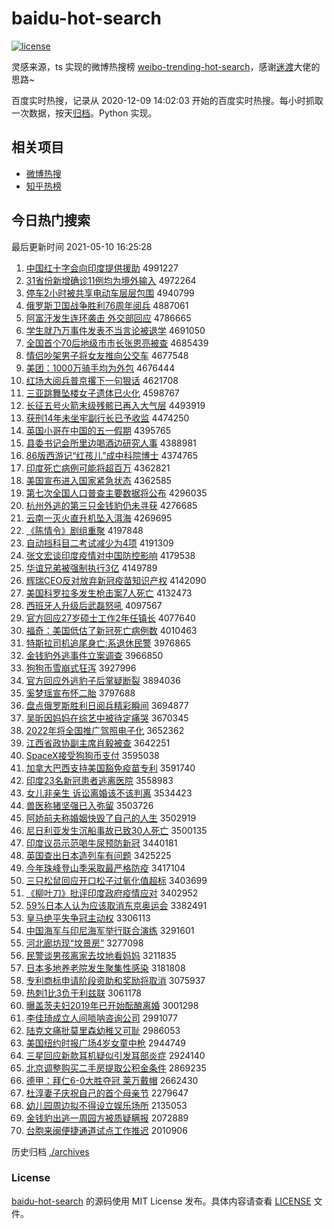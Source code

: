 # baidu-hot-search

[![license](https://img.shields.io/github/license/Arrackisarookie/baidu-hot-search)](https://github.com/Arrackisarookie/baidu-hot-search/blob/master/LICENSE)

灵感来源，ts 实现的微博热搜榜 [weibo-trending-hot-search](https://github.com/justjavac/weibo-trending-hot-search)，感谢[迷渡](https://github.com/justjavac)大佬的思路~

百度实时热搜，记录从 2020-12-09 14:02:03 开始的百度实时热搜。每小时抓取一次数据，按天[归档](./archives)。Python 实现。

## 相关项目
+ [微博热搜](https://github.com/Arrackisarookie/weibo-hot-search)
+ [知乎热榜](https://github.com/Arrackisarookie/zhihu-top-search)

## 今日热门搜索

<!-- Rank Begin -->

最后更新时间 2021-05-10 16:25:28

1. [中国红十字会向印度提供援助](http://www.baidu.com/baidu?cl=3&tn=SE_baiduhomet8_jmjb7mjw&rsv_dl=fyb_top&fr=top1000&wd=%D6%D0%B9%FA%BA%EC%CA%AE%D7%D6%BB%E1%CF%F2%D3%A1%B6%C8%CC%E1%B9%A9%D4%AE%D6%FA) 4991227
1. [31省份新增确诊11例均为境外输入](http://www.baidu.com/baidu?cl=3&tn=SE_baiduhomet8_jmjb7mjw&rsv_dl=fyb_top&fr=top1000&wd=31%CA%A1%B7%DD%D0%C2%D4%F6%C8%B7%D5%EF11%C0%FD%BE%F9%CE%AA%BE%B3%CD%E2%CA%E4%C8%EB) 4972264
1. [停车2小时被共享电动车层层包围](http://www.baidu.com/baidu?cl=3&tn=SE_baiduhomet8_jmjb7mjw&rsv_dl=fyb_top&fr=top1000&wd=%CD%A3%B3%B52%D0%A1%CA%B1%B1%BB%B9%B2%CF%ED%B5%E7%B6%AF%B3%B5%B2%E3%B2%E3%B0%FC%CE%A7) 4940799
1. [俄罗斯卫国战争胜利76周年阅兵](http://www.baidu.com/baidu?cl=3&tn=SE_baiduhomet8_jmjb7mjw&rsv_dl=fyb_top&fr=top1000&wd=%B6%ED%C2%DE%CB%B9%CE%C0%B9%FA%D5%BD%D5%F9%CA%A4%C0%FB76%D6%DC%C4%EA%D4%C4%B1%F8) 4887061
1. [阿富汗发生连环袭击 外交部回应](http://www.baidu.com/baidu?cl=3&tn=SE_baiduhomet8_jmjb7mjw&rsv_dl=fyb_top&fr=top1000&wd=%B0%A2%B8%BB%BA%B9%B7%A2%C9%FA%C1%AC%BB%B7%CF%AE%BB%F7%20%CD%E2%BD%BB%B2%BF%BB%D8%D3%A6) 4786665
1. [学生就乃万事件发表不当言论被退学](http://www.baidu.com/baidu?cl=3&tn=SE_baiduhomet8_jmjb7mjw&rsv_dl=fyb_top&fr=top1000&wd=%D1%A7%C9%FA%BE%CD%C4%CB%CD%F2%CA%C2%BC%FE%B7%A2%B1%ED%B2%BB%B5%B1%D1%D4%C2%DB%B1%BB%CD%CB%D1%A7) 4691050
1. [全国首个70后地级市市长张恩亮被查](http://www.baidu.com/baidu?cl=3&tn=SE_baiduhomet8_jmjb7mjw&rsv_dl=fyb_top&fr=top1000&wd=%C8%AB%B9%FA%CA%D7%B8%F670%BA%F3%B5%D8%BC%B6%CA%D0%CA%D0%B3%A4%D5%C5%B6%F7%C1%C1%B1%BB%B2%E9) 4685439
1. [情侣吵架男子将女友推向公交车](http://www.baidu.com/baidu?cl=3&tn=SE_baiduhomet8_jmjb7mjw&rsv_dl=fyb_top&fr=top1000&wd=%C7%E9%C2%C2%B3%B3%BC%DC%C4%D0%D7%D3%BD%AB%C5%AE%D3%D1%CD%C6%CF%F2%B9%AB%BD%BB%B3%B5) 4677548
1. [美团：1000万骑手均为外包](http://www.baidu.com/baidu?cl=3&tn=SE_baiduhomet8_jmjb7mjw&rsv_dl=fyb_top&fr=top1000&wd=%C3%C0%CD%C5%A3%BA1000%CD%F2%C6%EF%CA%D6%BE%F9%CE%AA%CD%E2%B0%FC) 4676444
1. [红场大阅兵普京撂下一句狠话](http://www.baidu.com/baidu?cl=3&tn=SE_baiduhomet8_jmjb7mjw&rsv_dl=fyb_top&fr=top1000&wd=%BA%EC%B3%A1%B4%F3%D4%C4%B1%F8%C6%D5%BE%A9%C1%CC%CF%C2%D2%BB%BE%E4%BA%DD%BB%B0) 4621708
1. [三亚跳舞坠楼女子遗体已火化](http://www.baidu.com/baidu?cl=3&tn=SE_baiduhomet8_jmjb7mjw&rsv_dl=fyb_top&fr=top1000&wd=%C8%FD%D1%C7%CC%F8%CE%E8%D7%B9%C2%A5%C5%AE%D7%D3%D2%C5%CC%E5%D2%D1%BB%F0%BB%AF) 4598767
1. [长征五号火箭末级残骸已再入大气层](http://www.baidu.com/baidu?cl=3&tn=SE_baiduhomet8_jmjb7mjw&rsv_dl=fyb_top&fr=top1000&wd=%B3%A4%D5%F7%CE%E5%BA%C5%BB%F0%BC%FD%C4%A9%BC%B6%B2%D0%BA%A1%D2%D1%D4%D9%C8%EB%B4%F3%C6%F8%B2%E3) 4493919
1. [获刑14年未坐牢副行长已予收监](http://www.baidu.com/baidu?cl=3&tn=SE_baiduhomet8_jmjb7mjw&rsv_dl=fyb_top&fr=top1000&wd=%BB%F1%D0%CC14%C4%EA%CE%B4%D7%F8%C0%CE%B8%B1%D0%D0%B3%A4%D2%D1%D3%E8%CA%D5%BC%E0) 4474250
1. [英国小哥在中国的五一假期](http://www.baidu.com/baidu?cl=3&tn=SE_baiduhomet8_jmjb7mjw&rsv_dl=fyb_top&fr=top1000&wd=%D3%A2%B9%FA%D0%A1%B8%E7%D4%DA%D6%D0%B9%FA%B5%C4%CE%E5%D2%BB%BC%D9%C6%DA) 4395765
1. [县委书记会所里边喝酒边研究人事](http://www.baidu.com/baidu?cl=3&tn=SE_baiduhomet8_jmjb7mjw&rsv_dl=fyb_top&fr=top1000&wd=%CF%D8%CE%AF%CA%E9%BC%C7%BB%E1%CB%F9%C0%EF%B1%DF%BA%C8%BE%C6%B1%DF%D1%D0%BE%BF%C8%CB%CA%C2) 4388981
1. [86版西游记“红孩儿”成中科院博士](http://www.baidu.com/baidu?cl=3&tn=SE_baiduhomet8_jmjb7mjw&rsv_dl=fyb_top&fr=top1000&wd=86%B0%E6%CE%F7%D3%CE%BC%C7%A1%B0%BA%EC%BA%A2%B6%F9%A1%B1%B3%C9%D6%D0%BF%C6%D4%BA%B2%A9%CA%BF) 4374765
1. [印度死亡病例可能将超百万](http://www.baidu.com/baidu?cl=3&tn=SE_baiduhomet8_jmjb7mjw&rsv_dl=fyb_top&fr=top1000&wd=%D3%A1%B6%C8%CB%C0%CD%F6%B2%A1%C0%FD%BF%C9%C4%DC%BD%AB%B3%AC%B0%D9%CD%F2) 4362821
1. [美国宣布进入国家紧急状态](http://www.baidu.com/baidu?cl=3&tn=SE_baiduhomet8_jmjb7mjw&rsv_dl=fyb_top&fr=top1000&wd=%C3%C0%B9%FA%D0%FB%B2%BC%BD%F8%C8%EB%B9%FA%BC%D2%BD%F4%BC%B1%D7%B4%CC%AC) 4362585
1. [第七次全国人口普查主要数据将公布](http://www.baidu.com/baidu?cl=3&tn=SE_baiduhomet8_jmjb7mjw&rsv_dl=fyb_top&fr=top1000&wd=%B5%DA%C6%DF%B4%CE%C8%AB%B9%FA%C8%CB%BF%DA%C6%D5%B2%E9%D6%F7%D2%AA%CA%FD%BE%DD%BD%AB%B9%AB%B2%BC) 4296035
1. [杭州外逃的第三只金钱豹仍未寻获](http://www.baidu.com/baidu?cl=3&tn=SE_baiduhomet8_jmjb7mjw&rsv_dl=fyb_top&fr=top1000&wd=%BA%BC%D6%DD%CD%E2%CC%D3%B5%C4%B5%DA%C8%FD%D6%BB%BD%F0%C7%AE%B1%AA%C8%D4%CE%B4%D1%B0%BB%F1) 4276685
1. [云南一灭火直升机坠入洱海](http://www.baidu.com/baidu?cl=3&tn=SE_baiduhomet8_jmjb7mjw&rsv_dl=fyb_top&fr=top1000&wd=%D4%C6%C4%CF%D2%BB%C3%F0%BB%F0%D6%B1%C9%FD%BB%FA%D7%B9%C8%EB%B6%FD%BA%A3) 4269695
1. [《陈情令》剧组重聚](http://www.baidu.com/baidu?cl=3&tn=SE_baiduhomet8_jmjb7mjw&rsv_dl=fyb_top&fr=top1000&wd=%A1%B6%B3%C2%C7%E9%C1%EE%A1%B7%BE%E7%D7%E9%D6%D8%BE%DB) 4197848
1. [自动挡科目二考试减少为4项](http://www.baidu.com/baidu?cl=3&tn=SE_baiduhomet8_jmjb7mjw&rsv_dl=fyb_top&fr=top1000&wd=%D7%D4%B6%AF%B5%B2%BF%C6%C4%BF%B6%FE%BF%BC%CA%D4%BC%F5%C9%D9%CE%AA4%CF%EE) 4191309
1. [张文宏谈印度疫情对中国防控影响](http://www.baidu.com/baidu?cl=3&tn=SE_baiduhomet8_jmjb7mjw&rsv_dl=fyb_top&fr=top1000&wd=%D5%C5%CE%C4%BA%EA%CC%B8%D3%A1%B6%C8%D2%DF%C7%E9%B6%D4%D6%D0%B9%FA%B7%C0%BF%D8%D3%B0%CF%EC) 4179538
1. [华谊兄弟被强制执行3亿](http://www.baidu.com/baidu?cl=3&tn=SE_baiduhomet8_jmjb7mjw&rsv_dl=fyb_top&fr=top1000&wd=%BB%AA%D2%EA%D0%D6%B5%DC%B1%BB%C7%BF%D6%C6%D6%B4%D0%D03%D2%DA) 4149789
1. [辉瑞CEO反对放弃新冠疫苗知识产权](http://www.baidu.com/baidu?cl=3&tn=SE_baiduhomet8_jmjb7mjw&rsv_dl=fyb_top&fr=top1000&wd=%BB%D4%C8%F0CEO%B7%B4%B6%D4%B7%C5%C6%FA%D0%C2%B9%DA%D2%DF%C3%E7%D6%AA%CA%B6%B2%FA%C8%A8) 4142090
1. [美国科罗拉多发生枪击案7人死亡](http://www.baidu.com/baidu?cl=3&tn=SE_baiduhomet8_jmjb7mjw&rsv_dl=fyb_top&fr=top1000&wd=%C3%C0%B9%FA%BF%C6%C2%DE%C0%AD%B6%E0%B7%A2%C9%FA%C7%B9%BB%F7%B0%B87%C8%CB%CB%C0%CD%F6) 4132473
1. [西班牙人升级后武磊怒吼](http://www.baidu.com/baidu?cl=3&tn=SE_baiduhomet8_jmjb7mjw&rsv_dl=fyb_top&fr=top1000&wd=%CE%F7%B0%E0%D1%C0%C8%CB%C9%FD%BC%B6%BA%F3%CE%E4%C0%DA%C5%AD%BA%F0) 4097567
1. [官方回应27岁硕士工作2年任镇长](http://www.baidu.com/baidu?cl=3&tn=SE_baiduhomet8_jmjb7mjw&rsv_dl=fyb_top&fr=top1000&wd=%B9%D9%B7%BD%BB%D8%D3%A627%CB%EA%CB%B6%CA%BF%B9%A4%D7%F72%C4%EA%C8%CE%D5%F2%B3%A4) 4077640
1. [福奇：美国低估了新冠死亡病例数](http://www.baidu.com/baidu?cl=3&tn=SE_baiduhomet8_jmjb7mjw&rsv_dl=fyb_top&fr=top1000&wd=%B8%A3%C6%E6%A3%BA%C3%C0%B9%FA%B5%CD%B9%C0%C1%CB%D0%C2%B9%DA%CB%C0%CD%F6%B2%A1%C0%FD%CA%FD) 4010463
1. [特斯拉司机追尾身亡:系退休民警](http://www.baidu.com/baidu?cl=3&tn=SE_baiduhomet8_jmjb7mjw&rsv_dl=fyb_top&fr=top1000&wd=%CC%D8%CB%B9%C0%AD%CB%BE%BB%FA%D7%B7%CE%B2%C9%ED%CD%F6%3A%CF%B5%CD%CB%D0%DD%C3%F1%BE%AF) 3976865
1. [金钱豹外逃事件立案调查](http://www.baidu.com/baidu?cl=3&tn=SE_baiduhomet8_jmjb7mjw&rsv_dl=fyb_top&fr=top1000&wd=%BD%F0%C7%AE%B1%AA%CD%E2%CC%D3%CA%C2%BC%FE%C1%A2%B0%B8%B5%F7%B2%E9) 3966850
1. [狗狗币雪崩式狂泻](http://www.baidu.com/baidu?cl=3&tn=SE_baiduhomet8_jmjb7mjw&rsv_dl=fyb_top&fr=top1000&wd=%B9%B7%B9%B7%B1%D2%D1%A9%B1%C0%CA%BD%BF%F1%D0%BA) 3927996
1. [官方回应外逃豹子后掌疑断裂](http://www.baidu.com/baidu?cl=3&tn=SE_baiduhomet8_jmjb7mjw&rsv_dl=fyb_top&fr=top1000&wd=%B9%D9%B7%BD%BB%D8%D3%A6%CD%E2%CC%D3%B1%AA%D7%D3%BA%F3%D5%C6%D2%C9%B6%CF%C1%D1) 3894036
1. [奚梦瑶宣布怀二胎](http://www.baidu.com/baidu?cl=3&tn=SE_baiduhomet8_jmjb7mjw&rsv_dl=fyb_top&fr=top1000&wd=%DE%C9%C3%CE%D1%FE%D0%FB%B2%BC%BB%B3%B6%FE%CC%A5) 3797688
1. [盘点俄罗斯胜利日阅兵精彩瞬间](http://www.baidu.com/baidu?cl=3&tn=SE_baiduhomet8_jmjb7mjw&rsv_dl=fyb_top&fr=top1000&wd=%C5%CC%B5%E3%B6%ED%C2%DE%CB%B9%CA%A4%C0%FB%C8%D5%D4%C4%B1%F8%BE%AB%B2%CA%CB%B2%BC%E4) 3694877
1. [吴昕因妈妈在综艺中被待定痛哭](http://www.baidu.com/baidu?cl=3&tn=SE_baiduhomet8_jmjb7mjw&rsv_dl=fyb_top&fr=top1000&wd=%CE%E2%EA%BF%D2%F2%C2%E8%C2%E8%D4%DA%D7%DB%D2%D5%D6%D0%B1%BB%B4%FD%B6%A8%CD%B4%BF%DE) 3670345
1. [2022年将全国推广驾照电子化](http://www.baidu.com/baidu?cl=3&tn=SE_baiduhomet8_jmjb7mjw&rsv_dl=fyb_top&fr=top1000&wd=2022%C4%EA%BD%AB%C8%AB%B9%FA%CD%C6%B9%E3%BC%DD%D5%D5%B5%E7%D7%D3%BB%AF) 3652362
1. [江西省政协副主席肖毅被查](http://www.baidu.com/baidu?cl=3&tn=SE_baiduhomet8_jmjb7mjw&rsv_dl=fyb_top&fr=top1000&wd=%BD%AD%CE%F7%CA%A1%D5%FE%D0%AD%B8%B1%D6%F7%CF%AF%D0%A4%D2%E3%B1%BB%B2%E9) 3642251
1. [SpaceX接受狗狗币支付](http://www.baidu.com/baidu?cl=3&tn=SE_baiduhomet8_jmjb7mjw&rsv_dl=fyb_top&fr=top1000&wd=SpaceX%BD%D3%CA%DC%B9%B7%B9%B7%B1%D2%D6%A7%B8%B6) 3595038
1. [加拿大巴西支持美国豁免疫苗专利](http://www.baidu.com/baidu?cl=3&tn=SE_baiduhomet8_jmjb7mjw&rsv_dl=fyb_top&fr=top1000&wd=%BC%D3%C4%C3%B4%F3%B0%CD%CE%F7%D6%A7%B3%D6%C3%C0%B9%FA%BB%ED%C3%E2%D2%DF%C3%E7%D7%A8%C0%FB) 3591740
1. [印度23名新冠患者逃离医院](http://www.baidu.com/baidu?cl=3&tn=SE_baiduhomet8_jmjb7mjw&rsv_dl=fyb_top&fr=top1000&wd=%D3%A1%B6%C823%C3%FB%D0%C2%B9%DA%BB%BC%D5%DF%CC%D3%C0%EB%D2%BD%D4%BA) 3558983
1. [女儿非亲生 诉讼离婚该不该判离](http://www.baidu.com/baidu?cl=3&tn=SE_baiduhomet8_jmjb7mjw&rsv_dl=fyb_top&fr=top1000&wd=%C5%AE%B6%F9%B7%C7%C7%D7%C9%FA%20%CB%DF%CB%CF%C0%EB%BB%E9%B8%C3%B2%BB%B8%C3%C5%D0%C0%EB) 3534423
1. [兽医称猪坚强已入弥留](http://www.baidu.com/baidu?cl=3&tn=SE_baiduhomet8_jmjb7mjw&rsv_dl=fyb_top&fr=top1000&wd=%CA%DE%D2%BD%B3%C6%D6%ED%BC%E1%C7%BF%D2%D1%C8%EB%C3%D6%C1%F4) 3503726
1. [阿娇前夫称婚姻快毁了自己的人生](http://www.baidu.com/baidu?cl=3&tn=SE_baiduhomet8_jmjb7mjw&rsv_dl=fyb_top&fr=top1000&wd=%B0%A2%BD%BF%C7%B0%B7%F2%B3%C6%BB%E9%D2%F6%BF%EC%BB%D9%C1%CB%D7%D4%BC%BA%B5%C4%C8%CB%C9%FA) 3502919
1. [尼日利亚发生沉船事故已致30人死亡](http://www.baidu.com/baidu?cl=3&tn=SE_baiduhomet8_jmjb7mjw&rsv_dl=fyb_top&fr=top1000&wd=%C4%E1%C8%D5%C0%FB%D1%C7%B7%A2%C9%FA%B3%C1%B4%AC%CA%C2%B9%CA%D2%D1%D6%C230%C8%CB%CB%C0%CD%F6) 3500135
1. [印度议员示范喝牛尿预防新冠](http://www.baidu.com/baidu?cl=3&tn=SE_baiduhomet8_jmjb7mjw&rsv_dl=fyb_top&fr=top1000&wd=%D3%A1%B6%C8%D2%E9%D4%B1%CA%BE%B7%B6%BA%C8%C5%A3%C4%F2%D4%A4%B7%C0%D0%C2%B9%DA) 3440181
1. [英国查出日本造列车有问题](http://www.baidu.com/baidu?cl=3&tn=SE_baiduhomet8_jmjb7mjw&rsv_dl=fyb_top&fr=top1000&wd=%D3%A2%B9%FA%B2%E9%B3%F6%C8%D5%B1%BE%D4%EC%C1%D0%B3%B5%D3%D0%CE%CA%CC%E2) 3425225
1. [今年珠峰登山季采取最严格防疫](http://www.baidu.com/baidu?cl=3&tn=SE_baiduhomet8_jmjb7mjw&rsv_dl=fyb_top&fr=top1000&wd=%BD%F1%C4%EA%D6%E9%B7%E5%B5%C7%C9%BD%BC%BE%B2%C9%C8%A1%D7%EE%D1%CF%B8%F1%B7%C0%D2%DF) 3417104
1. [三只松鼠回应开口松子过氧化值超标](http://www.baidu.com/baidu?cl=3&tn=SE_baiduhomet8_jmjb7mjw&rsv_dl=fyb_top&fr=top1000&wd=%C8%FD%D6%BB%CB%C9%CA%F3%BB%D8%D3%A6%BF%AA%BF%DA%CB%C9%D7%D3%B9%FD%D1%F5%BB%AF%D6%B5%B3%AC%B1%EA) 3403699
1. [《柳叶刀》批评印度政府疫情应对](http://www.baidu.com/baidu?cl=3&tn=SE_baiduhomet8_jmjb7mjw&rsv_dl=fyb_top&fr=top1000&wd=%A1%B6%C1%F8%D2%B6%B5%B6%A1%B7%C5%FA%C6%C0%D3%A1%B6%C8%D5%FE%B8%AE%D2%DF%C7%E9%D3%A6%B6%D4) 3402952
1. [59%日本人认为应该取消东京奥运会](http://www.baidu.com/baidu?cl=3&tn=SE_baiduhomet8_jmjb7mjw&rsv_dl=fyb_top&fr=top1000&wd=59%25%C8%D5%B1%BE%C8%CB%C8%CF%CE%AA%D3%A6%B8%C3%C8%A1%CF%FB%B6%AB%BE%A9%B0%C2%D4%CB%BB%E1) 3382491
1. [皇马绝平失争冠主动权](http://www.baidu.com/baidu?cl=3&tn=SE_baiduhomet8_jmjb7mjw&rsv_dl=fyb_top&fr=top1000&wd=%BB%CA%C2%ED%BE%F8%C6%BD%CA%A7%D5%F9%B9%DA%D6%F7%B6%AF%C8%A8) 3306113
1. [中国海军与印尼海军举行联合演练](http://www.baidu.com/baidu?cl=3&tn=SE_baiduhomet8_jmjb7mjw&rsv_dl=fyb_top&fr=top1000&wd=%D6%D0%B9%FA%BA%A3%BE%FC%D3%EB%D3%A1%C4%E1%BA%A3%BE%FC%BE%D9%D0%D0%C1%AA%BA%CF%D1%DD%C1%B7) 3291601
1. [河北廊坊现“坟景房”](http://www.baidu.com/baidu?cl=3&tn=SE_baiduhomet8_jmjb7mjw&rsv_dl=fyb_top&fr=top1000&wd=%BA%D3%B1%B1%C0%C8%B7%BB%CF%D6%A1%B0%B7%D8%BE%B0%B7%BF%A1%B1) 3277098
1. [民警谈男孩离家去坟地看妈妈](http://www.baidu.com/baidu?cl=3&tn=SE_baiduhomet8_jmjb7mjw&rsv_dl=fyb_top&fr=top1000&wd=%C3%F1%BE%AF%CC%B8%C4%D0%BA%A2%C0%EB%BC%D2%C8%A5%B7%D8%B5%D8%BF%B4%C2%E8%C2%E8) 3211835
1. [日本多地养老院发生聚集性感染](http://www.baidu.com/baidu?cl=3&tn=SE_baiduhomet8_jmjb7mjw&rsv_dl=fyb_top&fr=top1000&wd=%C8%D5%B1%BE%B6%E0%B5%D8%D1%F8%C0%CF%D4%BA%B7%A2%C9%FA%BE%DB%BC%AF%D0%D4%B8%D0%C8%BE) 3181808
1. [专利商标申请阶段资助和奖励将取消](http://www.baidu.com/baidu?cl=3&tn=SE_baiduhomet8_jmjb7mjw&rsv_dl=fyb_top&fr=top1000&wd=%D7%A8%C0%FB%C9%CC%B1%EA%C9%EA%C7%EB%BD%D7%B6%CE%D7%CA%D6%FA%BA%CD%BD%B1%C0%F8%BD%AB%C8%A1%CF%FB) 3075937
1. [热刺1比3负于利兹联](http://www.baidu.com/baidu?cl=3&tn=SE_baiduhomet8_jmjb7mjw&rsv_dl=fyb_top&fr=top1000&wd=%C8%C8%B4%CC1%B1%C83%B8%BA%D3%DA%C0%FB%D7%C8%C1%AA) 3061178
1. [曝盖茨夫妇2019年已开始酝酿离婚](http://www.baidu.com/baidu?cl=3&tn=SE_baiduhomet8_jmjb7mjw&rsv_dl=fyb_top&fr=top1000&wd=%C6%D8%B8%C7%B4%C4%B7%F2%B8%BE2019%C4%EA%D2%D1%BF%AA%CA%BC%D4%CD%C4%F0%C0%EB%BB%E9) 3001298
1. [李佳琦成立人间唢呐咨询公司](http://www.baidu.com/baidu?cl=3&tn=SE_baiduhomet8_jmjb7mjw&rsv_dl=fyb_top&fr=top1000&wd=%C0%EE%BC%D1%E7%F9%B3%C9%C1%A2%C8%CB%BC%E4%DF%EF%C4%C5%D7%C9%D1%AF%B9%AB%CB%BE) 2991077
1. [陆克文痛批莫里森幼稚又可耻](http://www.baidu.com/baidu?cl=3&tn=SE_baiduhomet8_jmjb7mjw&rsv_dl=fyb_top&fr=top1000&wd=%C2%BD%BF%CB%CE%C4%CD%B4%C5%FA%C4%AA%C0%EF%C9%AD%D3%D7%D6%C9%D3%D6%BF%C9%B3%DC) 2986053
1. [美国纽约时报广场4岁女童中枪](http://www.baidu.com/baidu?cl=3&tn=SE_baiduhomet8_jmjb7mjw&rsv_dl=fyb_top&fr=top1000&wd=%C3%C0%B9%FA%C5%A6%D4%BC%CA%B1%B1%A8%B9%E3%B3%A14%CB%EA%C5%AE%CD%AF%D6%D0%C7%B9) 2944749
1. [三星回应新款耳机疑似引发耳部炎症](http://www.baidu.com/baidu?cl=3&tn=SE_baiduhomet8_jmjb7mjw&rsv_dl=fyb_top&fr=top1000&wd=%C8%FD%D0%C7%BB%D8%D3%A6%D0%C2%BF%EE%B6%FA%BB%FA%D2%C9%CB%C6%D2%FD%B7%A2%B6%FA%B2%BF%D1%D7%D6%A2) 2924140
1. [北京调整购买二手房提取公积金条件](http://www.baidu.com/baidu?cl=3&tn=SE_baiduhomet8_jmjb7mjw&rsv_dl=fyb_top&fr=top1000&wd=%B1%B1%BE%A9%B5%F7%D5%FB%B9%BA%C2%F2%B6%FE%CA%D6%B7%BF%CC%E1%C8%A1%B9%AB%BB%FD%BD%F0%CC%F5%BC%FE) 2869235
1. [德甲：拜仁6-0大胜夺冠 莱万戴帽](http://www.baidu.com/baidu?cl=3&tn=SE_baiduhomet8_jmjb7mjw&rsv_dl=fyb_top&fr=top1000&wd=%B5%C2%BC%D7%A3%BA%B0%DD%C8%CA6-0%B4%F3%CA%A4%B6%E1%B9%DA%20%C0%B3%CD%F2%B4%F7%C3%B1) 2662430
1. [杜淳妻子庆祝自己的首个母亲节](http://www.baidu.com/baidu?cl=3&tn=SE_baiduhomet8_jmjb7mjw&rsv_dl=fyb_top&fr=top1000&wd=%B6%C5%B4%BE%C6%DE%D7%D3%C7%EC%D7%A3%D7%D4%BC%BA%B5%C4%CA%D7%B8%F6%C4%B8%C7%D7%BD%DA) 2279647
1. [幼儿园周边拟不得设立娱乐场所](http://www.baidu.com/baidu?cl=3&tn=SE_baiduhomet8_jmjb7mjw&rsv_dl=fyb_top&fr=top1000&wd=%D3%D7%B6%F9%D4%B0%D6%DC%B1%DF%C4%E2%B2%BB%B5%C3%C9%E8%C1%A2%D3%E9%C0%D6%B3%A1%CB%F9) 2135053
1. [金钱豹出逃一周园方被质疑瞒报](http://www.baidu.com/baidu?cl=3&tn=SE_baiduhomet8_jmjb7mjw&rsv_dl=fyb_top&fr=top1000&wd=%BD%F0%C7%AE%B1%AA%B3%F6%CC%D3%D2%BB%D6%DC%D4%B0%B7%BD%B1%BB%D6%CA%D2%C9%C2%F7%B1%A8) 2072889
1. [台胞来闽便捷通道试点工作推迟](http://www.baidu.com/baidu?cl=3&tn=SE_baiduhomet8_jmjb7mjw&rsv_dl=fyb_top&fr=top1000&wd=%CC%A8%B0%FB%C0%B4%C3%F6%B1%E3%BD%DD%CD%A8%B5%C0%CA%D4%B5%E3%B9%A4%D7%F7%CD%C6%B3%D9) 2010906
<!-- Rank End -->

历史归档 [./archives](./archives)

### License

[baidu-hot-search](https://github.com/Arrackisarookie/baidu-hot-search) 的源码使用 MIT License 发布。具体内容请查看 [LICENSE](./LICENSE) 文件。

